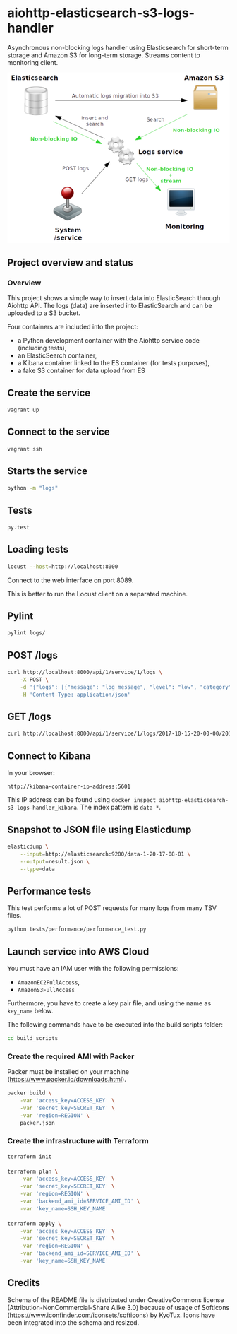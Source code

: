 # aiohttp-elasticsearch-s3-logs-handler

Asynchronous non-blocking logs handler using Elasticsearch for short-term storage
and Amazon S3 for long-term storage. Streams content to monitoring client.

![Image 1](resources/architecture.png)

## Project overview and status

### Overview

This project shows a simple way to insert data into ElasticSearch through Aiohttp API.
The logs (data) are inserted into ElasticSearch and can be uploaded to a S3 bucket.

Four containers are included into the project:
* a Python development container with the Aiohttp service code (including tests),
* an ElasticSearch container,
* a Kibana container linked to the ES container (for tests purposes),
* a fake S3 container for data upload from ES

## Create the service

```bash
vagrant up
```

## Connect to the service

```bash
vagrant ssh
```

## Starts the service

```bash
python -m "logs"
```

## Tests

```bash
py.test
```

## Loading tests

```bash
locust --host=http://localhost:8000
```

Connect to the web interface on port 8089.

This is better to run the Locust client on a separated machine.

## Pylint

```bash
pylint logs/
```

## POST /logs

```bash
curl http://localhost:8000/api/1/service/1/logs \
    -X POST \
    -d '{"logs": [{"message": "log message", "level": "low", "category": "my category", "date": "1502304972"}]}' \
    -H 'Content-Type: application/json'
```

## GET /logs

```bash
curl http://localhost:8000/api/1/service/1/logs/2017-10-15-20-00-00/2017-10-16-15-00-00
```

## Connect to Kibana

In your browser:

```
http://kibana-container-ip-address:5601
```

This IP address can be found using `docker inspect aiohttp-elasticsearch-s3-logs-handler_kibana`.
The index pattern is `data-*`.

## Snapshot to JSON file using Elasticdump

```bash
elasticdump \
    --input=http://elasticsearch:9200/data-1-20-17-08-01 \
    --output=result.json \
    --type=data
```

## Performance tests

This test performs a lot of POST requests for many logs from many TSV files.

```bash
python tests/performance/performance_test.py
```

## Launch service into AWS Cloud

You must have an IAM user with the following permissions:
 * `AmazonEC2FullAccess`,
 * `AmazonS3FullAccess`

Furthermore, you have to create a key pair file, and using the name as `key_name` below.

The following commands have to be executed into the build scripts folder:

```bash
cd build_scripts
```

### Create the required AMI with Packer

Packer must be installed on your machine
(https://www.packer.io/downloads.html).

```bash
packer build \
    -var 'access_key=ACCESS_KEY' \
    -var 'secret_key=SECRET_KEY' \
    -var 'region=REGION' \
    packer.json
```

### Create the infrastructure with Terraform

```bash
terraform init

terraform plan \
    -var 'access_key=ACCESS_KEY' \
    -var 'secret_key=SECRET_KEY' \
    -var 'region=REGION' \
    -var 'backend_ami_id=SERVICE_AMI_ID' \
    -var 'key_name=SSH_KEY_NAME'

terraform apply \
    -var 'access_key=ACCESS_KEY' \
    -var 'secret_key=SECRET_KEY' \
    -var 'region=REGION' \
    -var 'backend_ami_id=SERVICE_AMI_ID' \
    -var 'key_name=SSH_KEY_NAME'
```

## Credits

Schema of the README file is distributed under CreativeCommons license
(Attribution-NonCommercial-Share Alike 3.0) because of usage of SoftIcons
(https://www.iconfinder.com/iconsets/softicons) by KyoTux.
Icons have been integrated into the schema and resized.
